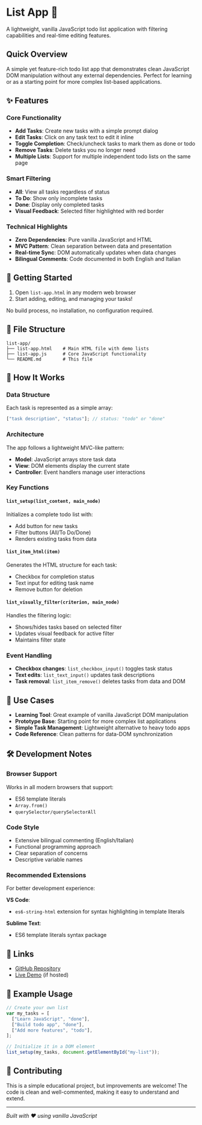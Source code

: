 # List App 📝

A lightweight, vanilla JavaScript todo list application with filtering capabilities and real-time editing features.

## Quick Overview

A simple yet feature-rich todo list app that demonstrates clean JavaScript DOM manipulation without any external dependencies. Perfect for learning or as a starting point for more complex list-based applications.

## ✨ Features

### Core Functionality

- **Add Tasks**: Create new tasks with a simple prompt dialog
- **Edit Tasks**: Click on any task text to edit it inline
- **Toggle Completion**: Check/uncheck tasks to mark them as done or todo
- **Remove Tasks**: Delete tasks you no longer need
- **Multiple Lists**: Support for multiple independent todo lists on the same page

### Smart Filtering

- **All**: View all tasks regardless of status
- **To Do**: Show only incomplete tasks
- **Done**: Display only completed tasks
- **Visual Feedback**: Selected filter highlighted with red border

### Technical Highlights

- **Zero Dependencies**: Pure vanilla JavaScript and HTML
- **MVC Pattern**: Clean separation between data and presentation
- **Real-time Sync**: DOM automatically updates when data changes
- **Bilingual Comments**: Code documented in both English and Italian

## 🚀 Getting Started

1. Open `list-app.html` in any modern web browser
2. Start adding, editing, and managing your tasks!

No build process, no installation, no configuration required.

## 📁 File Structure

```
list-app/
├── list-app.html    # Main HTML file with demo lists
├── list-app.js      # Core JavaScript functionality
└── README.md        # This file
```

## 🔧 How It Works

### Data Structure

Each task is represented as a simple array:

```javascript
["task description", "status"]; // status: "todo" or "done"
```

### Architecture

The app follows a lightweight MVC-like pattern:

- **Model**: JavaScript arrays store task data
- **View**: DOM elements display the current state
- **Controller**: Event handlers manage user interactions

### Key Functions

#### `list_setup(list_content, main_node)`

Initializes a complete todo list with:

- Add button for new tasks
- Filter buttons (All/To Do/Done)
- Renders existing tasks from data

#### `list_item_html(item)`

Generates the HTML structure for each task:

- Checkbox for completion status
- Text input for editing task name
- Remove button for deletion

#### `list_visually_filter(criterion, main_node)`

Handles the filtering logic:

- Shows/hides tasks based on selected filter
- Updates visual feedback for active filter
- Maintains filter state

### Event Handling

- **Checkbox changes**: `list_checkbox_input()` toggles task status
- **Text edits**: `list_text_input()` updates task descriptions
- **Task removal**: `list_item_remove()` deletes tasks from data and DOM

## 🎯 Use Cases

- **Learning Tool**: Great example of vanilla JavaScript DOM manipulation
- **Prototype Base**: Starting point for more complex list applications
- **Simple Task Management**: Lightweight alternative to heavy todo apps
- **Code Reference**: Clean patterns for data-DOM synchronization

## 🛠️ Development Notes

### Browser Support

Works in all modern browsers that support:

- ES6 template literals
- `Array.from()`
- `querySelector/querySelectorAll`

### Code Style

- Extensive bilingual commenting (English/Italian)
- Functional programming approach
- Clear separation of concerns
- Descriptive variable names

### Recommended Extensions

For better development experience:

**VS Code**:

- `es6-string-html` extension for syntax highlighting in template literals

**Sublime Text**:

- ES6 template literals syntax package

## 🔗 Links

- [GitHub Repository](https://github.com/arkenidar/list-app)
- [Live Demo](https://arkenidar.com) (if hosted)

## 📝 Example Usage

```javascript
// Create your own list
var my_tasks = [
  ["Learn JavaScript", "done"],
  ["Build todo app", "done"],
  ["Add more features", "todo"],
];

// Initialize it in a DOM element
list_setup(my_tasks, document.getElementById("my-list"));
```

## 🤝 Contributing

This is a simple educational project, but improvements are welcome! The code is clean and well-commented, making it easy to understand and extend.

---

_Built with ❤️ using vanilla JavaScript_
